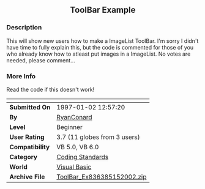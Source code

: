 ﻿<div align="center">

## ToolBar Example


</div>

### Description

This will show new users how to make a ImageList ToolBar. I'm sorry I didn't have time to fully explain this, but the code is commented for those of you who already know how to atleast put images in a ImageList. No votes are needed, please comment...
 
### More Info
 
Read the code if this doesn't work!


<span>             |<span>
---                |---
**Submitted On**   |1997-01-02 12:57:20
**By**             |[RyanConard](https://github.com/Planet-Source-Code/PSCIndex/blob/master/ByAuthor/ryanconard.md)
**Level**          |Beginner
**User Rating**    |3.7 (11 globes from 3 users)
**Compatibility**  |VB 5\.0, VB 6\.0
**Category**       |[Coding Standards](https://github.com/Planet-Source-Code/PSCIndex/blob/master/ByCategory/coding-standards__1-43.md)
**World**          |[Visual Basic](https://github.com/Planet-Source-Code/PSCIndex/blob/master/ByWorld/visual-basic.md)
**Archive File**   |[ToolBar\_Ex836385152002\.zip](https://github.com/Planet-Source-Code/ryanconard-toolbar-example__1-34833/archive/master.zip)








